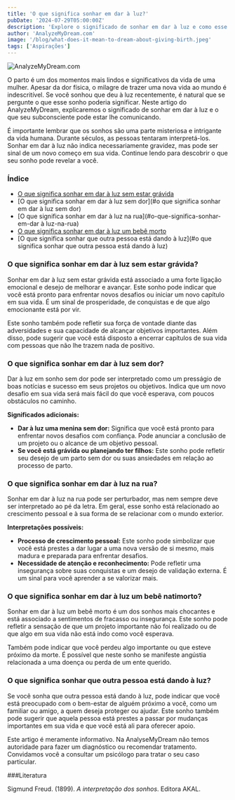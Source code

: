 ```yaml
---
title: 'O que significa sonhar em dar à luz?'
pubDate: '2024-07-29T05:00:00Z'
description: 'Explore o significado de sonhar em dar à luz e como esse sonho pode simbolizar novos começos, crescimento pessoal e superação de desafios.'
author: 'AnalyzeMyDream.com'
image: '/blog/what-does-it-mean-to-dream-about-giving-birth.jpeg'
tags: ['Aspirações']
---
```


![AnalyzeMyDream.com](/blog/what-does-it-mean-to-dream-about-giving-birth.jpeg)

O parto é um dos momentos mais lindos e significativos da vida de uma mulher. Apesar da dor física, o milagre de trazer uma nova vida ao mundo é indescritível. Se você sonhou que deu à luz recentemente, é natural que se pergunte o que esse sonho poderia significar. Neste artigo do AnalyzeMyDream, explicaremos o significado de sonhar em dar à luz e o que seu subconsciente pode estar lhe comunicando.

É importante lembrar que os sonhos são uma parte misteriosa e intrigante da vida humana. Durante séculos, as pessoas tentaram interpretá-los. Sonhar em dar à luz não indica necessariamente gravidez, mas pode ser sinal de um novo começo em sua vida. Continue lendo para descobrir o que seu sonho pode revelar a você.

### Índice

- [O que significa sonhar em dar à luz sem estar grávida](#o-que-significa-sonhar-em-dar-à-à-parto-sem-estar-grávida)
- [O que significa sonhar em dar à luz sem dor](#o que significa sonhar em dar à luz sem dor)
- [O que significa sonhar em dar à luz na rua](#o-que-significa-sonhar-em-dar à luz-na-rua)
- [O que significa sonhar em dar à luz um bebê morto](#o-que-significa-sonhar-em-dar-à-à-luz-um-bebê-morto)
- [O que significa sonhar que outra pessoa está dando à luz](#o que significa sonhar que outra pessoa está dando à luz)


### O que significa sonhar em dar à luz sem estar grávida?

Sonhar em dar à luz sem estar grávida está associado a uma forte ligação emocional e desejo de melhorar e avançar. Este sonho pode indicar que você está pronto para enfrentar novos desafios ou iniciar um novo capítulo em sua vida. É um sinal de prosperidade, de conquistas e de que algo emocionante está por vir.

Este sonho também pode refletir sua força de vontade diante das adversidades e sua capacidade de alcançar objetivos importantes. Além disso, pode sugerir que você está disposto a encerrar capítulos de sua vida com pessoas que não lhe trazem nada de positivo.

### O que significa sonhar em dar à luz sem dor?

Dar à luz em sonho sem dor pode ser interpretado como um presságio de boas notícias e sucesso em seus projetos ou objetivos. Indica que um novo desafio em sua vida será mais fácil do que você esperava, com poucos obstáculos no caminho.

**Significados adicionais:**

- **Dar à luz uma menina sem dor:** Significa que você está pronto para enfrentar novos desafios com confiança. Pode anunciar a conclusão de um projeto ou o alcance de um objetivo pessoal.
- **Se você está grávida ou planejando ter filhos:** Este sonho pode refletir seu desejo de um parto sem dor ou suas ansiedades em relação ao processo de parto.

### O que significa sonhar em dar à luz na rua?

Sonhar em dar à luz na rua pode ser perturbador, mas nem sempre deve ser interpretado ao pé da letra. Em geral, esse sonho está relacionado ao crescimento pessoal e à sua forma de se relacionar com o mundo exterior.

**Interpretações possíveis:**

- **Processo de crescimento pessoal:** Este sonho pode simbolizar que você está prestes a dar lugar a uma nova versão de si mesmo, mais madura e preparada para enfrentar desafios.
- **Necessidade de atenção e reconhecimento:** Pode refletir uma insegurança sobre suas conquistas e um desejo de validação externa. É um sinal para você aprender a se valorizar mais.

### O que significa sonhar em dar à luz um bebê natimorto?

Sonhar em dar à luz um bebê morto é um dos sonhos mais chocantes e está associado a sentimentos de fracasso ou insegurança. Este sonho pode refletir a sensação de que um projeto importante não foi realizado ou de que algo em sua vida não está indo como você esperava.

Também pode indicar que você perdeu algo importante ou que esteve próximo da morte. É possível que neste sonho se manifeste angústia relacionada a uma doença ou perda de um ente querido.

### O que significa sonhar que outra pessoa está dando à luz?

Se você sonha que outra pessoa está dando à luz, pode indicar que você está preocupado com o bem-estar de alguém próximo a você, como um familiar ou amigo, a quem deseja proteger ou ajudar. Este sonho também pode sugerir que aquela pessoa está prestes a passar por mudanças importantes em sua vida e que você está ali para oferecer apoio.

Este artigo é meramente informativo. Na AnalyseMyDream não temos autoridade para fazer um diagnóstico ou recomendar tratamento. Convidamos você a consultar um psicólogo para tratar o seu caso particular.

###Literatura

Sigmund Freud. (1899). *A interpretação dos sonhos*. Editora AKAL.